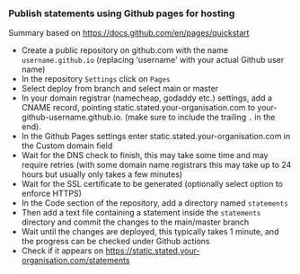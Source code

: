 ### Publish statements using Github pages for hosting

Summary based on https://docs.github.com/en/pages/quickstart

- Create a public repository on github.com with the name `username.github.io` (replacing 'username' with your actual Github user name)
- In the repository `Settings` click on `Pages`
- Select deploy from branch and select main or master
- In your domain registrar (namecheap, godaddy etc.) settings, add a CNAME record, pointing static.stated.your-organisation.com to your-github-username.github.io. (make sure to include the trailing `.` in the end).
- In the Github Pages settings enter static.stated.your-organisation.com in the Custom domain field
- Wait for the DNS check to finish, this may take some time and may require retries (with some domain name registrars this may take up to 24 hours but usually only takes a few minutes)
- Wait for the SSL certificate to be generated (optionally select option to enforce HTTPS)
- In the Code section of the repository, add a directory named `statements`
- Then add a text file containing a statement inside the `statements` directory and commit the changes to the main/master branch
- Wait until the changes are deployed, this typically takes 1 minute, and the progress can be checked under Github actions
- Check if it appears on https://static.stated.your-organisation.com/statements
